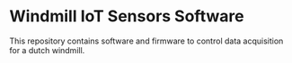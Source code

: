 Windmill IoT Sensors Software
==============

This repository contains software and firmware to control data acquisition for a dutch windmill.

